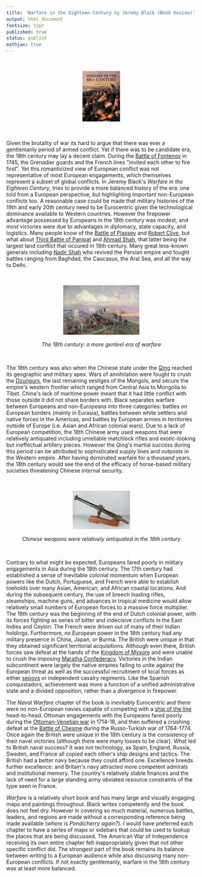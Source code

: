 ```yaml
---
title: 'Warfare in the Eighteen Century by Jeremy Black (Book Review)'
output: html_document
fontsize: 12pt
published: true
status: publish
mathjax: true
---
```


<br>
<p align="center"><img src="/figures/warfare18th.jpg" width="20%"></p>
<br>

Given the brutality of war its hard to argue that there was ever a gentlemanly period of armed conflict. Yet if there was to be candidate era, the 18th century may lay a decent claim. During the [Battle of Fontenoy](https://en.wikipedia.org/wiki/Battle_of_Fontenoy) in 1745, the Grenadier guards and the French lines "invited each other to fire first". Yet this romanticized view of European conflict was not representative of most European engagements, which themselves represent a subset of global conflicts. In Jeremy Black's *Warfare in the Eighteen Century*, tries to provide a more balanced history of the era: one told from a European perspective, but highlighting important non-European conflicts too. A reasonable case could be made that military histories of the 19th and early 20th century need to be Eurocentric given the technological dominance available to Western countries. However the firepower advantage possessed by Europeans in the 18th century was modest, and most victories were due to advantages in diplomacy, state capacity, and logistics. Many people know of the [Battle of Plassey](https://en.wikipedia.org/wiki/Battle_of_Plassey) and [Robert Clive](https://en.wikipedia.org/wiki/Robert_Clive), but what about [Third Battle of Panipat](https://en.wikipedia.org/wiki/Third_Battle_of_Panipat) and [Ahmad Shah](https://en.wikipedia.org/wiki/Ahmad_Shah_Durrani), that latter being the largest land conflict that occured in 18th century. Many great less-known generals including [Nadir Shah](https://en.wikipedia.org/wiki/Nader_Shah) who revived the Persian empire and fought battles ranging from Baghdad, the Caucasus, the Aral Sea, and all the way to Delhi. 

<br>
<p align="center"><img src="/figures/BattleofFontenoy.jpg" width="40%"></p>
<p align="center"><i> The 18th century: a more genteel era of warfare </i></p>
<br>

The 18th century was also when the Chinese state under the [Qing](https://en.wikipedia.org/wiki/Qing_dynasty) reached its geographic and military apex. Wars of annihilation were fought to crush the [Dzungurs](https://en.wikipedia.org/wiki/Dzungar_Khanate]), the last remaining vestiges of the Mongols, and secure the empire's western frontier which ranged from Central Asia to Mongolia to Tibet. China's lack of maritime power meant that it had little conflict with those outside it did not share borders with. Black separates warfare between Europeans and non-Europeans into three categories: battles on European borders (mainly in Eurasia), battles between white settlers and native forces in the Americas, and battles by European armies in territories outside of Europe (i.e. Asian and African colonial wars). Due to a lack of European competition, the 18th Chinese army used weapons that were relatively antiquated including unreliable matchlock rifles and exotic-looking but ineffectual artillery pieces. However the Qing's martial success during this period can be attributed to sophisticated supply lines and outposts in the Western empire. After having dominated warfare for a thousand years, the 18th century would see the end of the efficacy of horse-based military societies threatening Chinese internal security. 

<br>
<p align="center"><img src="/figures/cannon_china.jpg" width="30%"></p>
<p align="center"><i> Chinese weapons were relatively antiquated in the 18th century </i></p>
<br>


Contrary to what might be expected, Europeans fared poorly in military engagements in Asia during the 18th century. The 17th century had established a sense of inevitable colonial momentum when European powers like the Dutch, Portuguese, and French were able to establish toeholds over many Asian, American, and African coastal locations. And during the subsequent century, the use of breech loading rifles, steamships, machine guns, and advances in tropical medicine would allow relatively small numbers of European forces to a massive force multiplier. The 18th century was the beginning of the end of Dutch colonial power, with its forces fighting as series of bitter and indecisive conflicts in the East Indies and Ceylon. The French were driven out of many of their Indian holdings. Furthermore, no European power in the 18th century had any military presence in China, Japan, or Burma. The British were unique in that they obtained significant territorial acquisitions. Although even there, British forces saw defeat at the hands of the [Kingdom of Mysore](https://en.wikipedia.org/wiki/Kingdom_of_Mysore) and were unable to crush the imposing [Maratha Confederacy](https://en.wikipedia.org/wiki/Maratha_Empire). Victories in the Indian subcontinent were largely the native empires failing to unite against the European threat as well as the successful recruitment of local forces as either [sepoys](https://en.wikipedia.org/wiki/Sepoy) or independent cavalry regiments. Like the Spanish conquistadors, achievement was more a function of a unified administrative state and a divided opposition, rather than a divergence in firepower. 

The *Naval Warfare* chapter of the book is inevitably Eurocentric and there were no non-European navies capable of competing with a [ship of the line](https://en.wikipedia.org/wiki/Ship_of_the_line) head-to-head. Ottoman engagements with the Europeans fared poorly during the [Ottoman-Venetian war](https://en.wikipedia.org/wiki/Ottoman%E2%80%93Venetian_War_(1714%E2%80%931718)) in 1714-18, and then suffered a crushing defeat at the [Battle of Chesme](https://en.wikipedia.org/wiki/Battle_of_Chesma) during the Russo-Turkish war of 1764-1774. Once again the British were unique in the 18th century is the consistency of their navel victories (although there were many losses to be clear). What led to British naval success? It was not technology, as Spain, England, Russia, Sweden, and France all copied each other's ship designs and tactics. The British had a better navy because they could afford one. Excellence breeds further excellence: and Britain's navy attracted more competent admirals and institutional memory. The country's relatively stable finances and the lack of need for a large standing army obviated resource constraints of the type seen in France. 

*Warfare* is a relatively short book and has many large and visually engaging maps and paintings throughout. Black writes competently and the book does not feel dry. However in covering so much material, numerous battles, leaders, and regions are made without a corresponding reference being made available (*where is Pondicherry again?*). I would have preferred each chapter to have a series of maps or sidebars that could be used to lookup the places that are being discussed. The American War of Independence receiving its own entire chapter felt inappropriately given that not other specific conflict did. The strongest part of the book remains its balance between writing to a European audience while also discussing many non-European conflicts. If not exactly gentlemanly, warfare in the 18th century was at least more balanced.